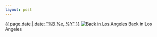 ```yaml
---
layout: post
---
```


<p>
  <time><a href="/229">{{ page.date | date: "%B %e, %Y" }}</a></time>
  <a href="/229"><img src="{{ site.assets_url }}/229-640.jpg" srcset="{{ site.assets_url }}/229-1280.jpg 1280w, {{ site.assets_url }}/229-960.jpg 960w, {{ site.assets_url }}/229-640.jpg 640w, {{ site.assets_url }}/229-320.jpg 320w" sizes="(min-width: 700px) 50vw, calc(100vw - 2rem)" alt="Back in Los Angeles" /></a>
  <span>Back in Los Angeles</span>
</p>
